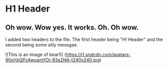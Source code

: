 # H1 Header
## Oh wow. Wow yes. It works. Oh. Oh wow.

I added two headers to the file. The first header being "H! Header" and the second being some silly messgae.

![This is an image of bear5] (https://i1.sndcdn.com/avatars-90sHzQPJ4woamYOi-93a2NA-t240x240.jpg)
